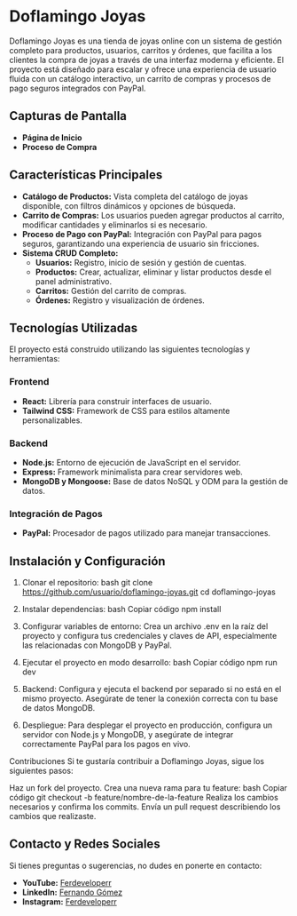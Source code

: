 # Doflamingo Joyas

Doflamingo Joyas es una tienda de joyas online con un sistema de gestión completo para productos, usuarios, carritos y órdenes, que facilita a los clientes la compra de joyas a través de una interfaz moderna y eficiente. El proyecto está diseñado para escalar y ofrece una experiencia de usuario fluida con un catálogo interactivo, un carrito de compras y procesos de pago seguros integrados con PayPal.

## Capturas de Pantalla

- **Página de Inicio**
- **Proceso de Compra**

## Características Principales

- **Catálogo de Productos:** Vista completa del catálogo de joyas disponible, con filtros dinámicos y opciones de búsqueda.
- **Carrito de Compras:** Los usuarios pueden agregar productos al carrito, modificar cantidades y eliminarlos si es necesario.
- **Proceso de Pago con PayPal:** Integración con PayPal para pagos seguros, garantizando una experiencia de usuario sin fricciones.
- **Sistema CRUD Completo:**
  - **Usuarios:** Registro, inicio de sesión y gestión de cuentas.
  - **Productos:** Crear, actualizar, eliminar y listar productos desde el panel administrativo.
  - **Carritos:** Gestión del carrito de compras.
  - **Órdenes:** Registro y visualización de órdenes.

## Tecnologías Utilizadas

El proyecto está construido utilizando las siguientes tecnologías y herramientas:

### Frontend

- **React:** Librería para construir interfaces de usuario.
- **Tailwind CSS:** Framework de CSS para estilos altamente personalizables.

### Backend

- **Node.js:** Entorno de ejecución de JavaScript en el servidor.
- **Express:** Framework minimalista para crear servidores web.
- **MongoDB y Mongoose:** Base de datos NoSQL y ODM para la gestión de datos.

### Integración de Pagos

- **PayPal:** Procesador de pagos utilizado para manejar transacciones.

## Instalación y Configuración

1. Clonar el repositorio:
   bash
   git clone https://github.com/usuario/doflamingo-joyas.git
   cd doflamingo-joyas

2. Instalar dependencias:
bash
Copiar código
npm install
3. Configurar variables de entorno:
Crea un archivo .env en la raíz del proyecto y configura tus credenciales y claves de API, especialmente las relacionadas con MongoDB y PayPal.

4. Ejecutar el proyecto en modo desarrollo:
bash
Copiar código
npm run dev
5. Backend:
Configura y ejecuta el backend por separado si no está en el mismo proyecto. Asegúrate de tener la conexión correcta con tu base de datos MongoDB.

6. Despliegue:
Para desplegar el proyecto en producción, configura un servidor con Node.js y MongoDB, y asegúrate de integrar correctamente PayPal para los pagos en vivo.

Contribuciones
Si te gustaría contribuir a Doflamingo Joyas, sigue los siguientes pasos:

Haz un fork del proyecto.
Crea una nueva rama para tu feature:
bash
Copiar código
git checkout -b feature/nombre-de-la-feature
Realiza los cambios necesarios y confirma los commits.
Envía un pull request describiendo los cambios que realizaste.


## Contacto y Redes Sociales

Si tienes preguntas o sugerencias, no dudes en ponerte en contacto:

- **YouTube:** [Ferdeveloperr](https://www.youtube.com/c/Ferdeveloperr)
- **LinkedIn:** [Fernando Gómez](https://www.linkedin.com/in/fernando-gómez)
- **Instagram:** [Ferdeveloperr](https://www.instagram.com/ferdeveloperr)

